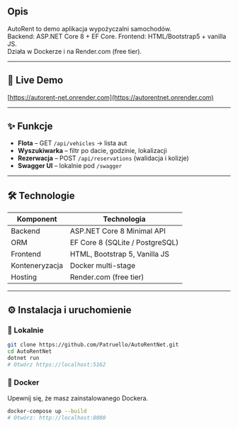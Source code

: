 ## Opis

AutoRent to demo aplikacja wypożyczalni samochodów.  
Backend: ASP.NET Core 8 + EF Core. Frontend: HTML/Bootstrap5 + vanill­a JS.  
Działa w Dockerze i na Render.com (free tier).

---

## 🚀 Live Demo

[https://autorent-net.onrender.com](https://autorentnet.onrender.com)  

---

## ✨ Funkcje

- **Flota** – GET `/api/vehicles` → lista aut  
- **Wyszukiwarka** – filtr po dacie, godzinie, lokalizacji  
- **Rezerwacja** – POST `/api/reservations` (walidacja i kolizje)  
- **Swagger UI** – lokalnie pod `/swagger`  

---

## 🛠 Technologie

| Komponent             | Technologia                       |
|-----------------------|-----------------------------------|
| Backend               | ASP.NET Core 8 Minimal API        |
| ORM                   | EF Core 8 (SQLite / PostgreSQL)   |
| Frontend              | HTML, Bootstrap 5, Vanilla JS     |
| Konteneryzacja        | Docker multi-stage                |
| Hosting               | Render.com (free tier)            |

---

## ⚙️ Instalacja i uruchomienie

### 🌱 Lokalnie

```bash
git clone https://github.com/Patruello/AutoRentNet.git
cd AutoRentNet
dotnet run
# Otwórz https://localhost:5162
```
### 🐳 Docker 
Upewnij się, że masz zainstalowanego Dockera.

```bash
docker-compose up --build
# Otwórz: http://localhost:8080
